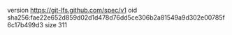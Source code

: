 version https://git-lfs.github.com/spec/v1
oid sha256:fae22e652d859d02d1d478d76dd5ce306b2a81549a9d302e00785f6c17b499d3
size 311
